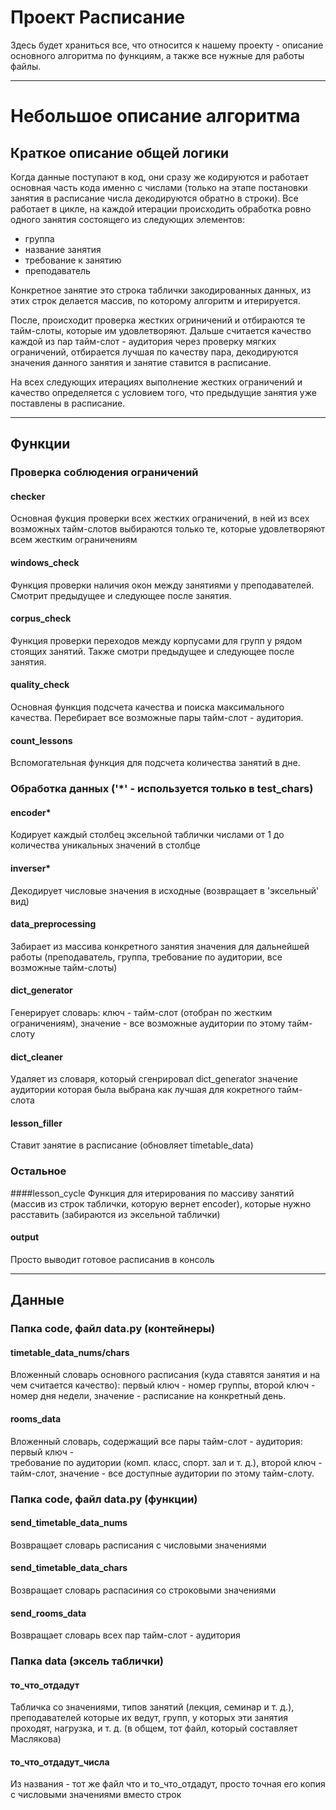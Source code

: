 # Проект Расписание
Здесь будет храниться все, что относится к нашему проекту - описание основного
алгоритма по функциям, а также все нужные для работы файлы.

---

# Небольшое описание алгоритма

## Краткое описание общей логики

Когда данные поступают в код, они сразу же кодируются и работает основная
часть кода именно с числами (только на этапе постановки занятия в расписание
числа декодируются обратно в строки). Все работает в цикле, на каждой итерации
происходить обработка ровно одного занятия состоящего из следующих элементов:
- группа 
- название занятия
- требование к занятию
- преподаватель

Конкретное занятие это строка таблички закодированных данных, из этих строк делается
массив, по которому алгоритм и итерируется. 

После, происходит проверка жестких огриничений и отбираются те тайм-слоты,
которые им удовлетворяют. Дальше считается качество каждой из пар
тайм-слот - аудитория через проверку мягких ограничений, отбирается лучшая 
по качеству пара, декодируются значения данного занятия и занятие ставится в
расписание. 

На всех следующих итерациях выполнение жестких ограничений и качество 
определяется с условием того, что предыдущие занятия уже поставлены в 
расписание.

---

## Функции

### Проверка соблюдения ограничений 

#### checker 
Основная фукция проверки всех жестких ограничений,
в ней из всех возможных тайм-слотов выбираются только те, 
которые удовлетворяют всем жестким ограничениям

#### windows_check
Функция проверки наличия окон между занятиями у преподавателей.
Смотрит предыдущее и следующее после занятия.

#### corpus_check 
Функция проверки переходов между корпусами для групп у рядом
стоящих занятий. Также смотри предыдущее и следующее после занятия.

#### quality_check 
Основная функция подсчета качества и поиска максимального
качества. Перебирает все возможные пары тайм-слот - аудитория.

#### count_lessons 
Вспомогательная функция для подсчета количества занятий в 
дне.

### Обработка данных ('*' - используется только в test_chars)

#### encoder* 
Кодирует каждый столбец эксельной таблички числами от 1 
до количества уникальных значений в столбце

#### inverser* 
Декодирует числовые значения в исходные (возвращает 
в 'эксельный' вид)

#### data_preprocessing 
Забирает из массива конкретного занятия значения 
для дальнейшей работы (преподаватель, группа, требование по аудитории, 
все возможные тайм-слоты) 

#### dict_generator
Генерирует словарь: ключ - тайм-слот (отобран по жестким
ограничениям), значение - все возможные аудитории по этому тайм-слоту

#### dict_cleaner 
Удаляет из словаря, который сгенрировал dict_generator
значение аудитории которая была выбрана как лучшая для кокретного тайм-слота

#### lesson_filler 
Ставит занятие в расписание (обновляет timetable_data)

### Остальное

####lesson_cycle 
Функция для итерирования по массиву занятий
(массив из строк таблички, которую вернет encoder), которые нужно
расставить (забираются из эксельной таблички)

#### output 
Просто выводит готовое расписанив в консоль

---

## Данные 

### Папка code, файл data.py (контейнеры)

#### timetable_data_nums/chars 
Вложенный словарь основного расписания (куда 
ставятся занятия и на чем считается качество): первый ключ - номер группы, 
второй ключ - номер дня недели, значение - расписание на конкретный день.

#### rooms_data 
Вложенный словарь, содержащий все пары тайм-слот - аудитория: первый ключ -  
требование по аудитории (комп. класс, спорт. зал и т. д.), второй ключ -  
тайм-слот, значение - все доступные аудитории по этому тайм-слоту.

### Папка code, файл data.py (функции)

#### send_timetable_data_nums 
Возвращает словарь расписания с числовыми значениями

#### send_timetable_data_chars 
Возвращает словарь распасиния со строковыми значениями

#### send_rooms_data 
Возвращает словарь всех пар тайм-слот - аудитория

### Папка data (эксель таблички)

#### то_что_отдадут 
Табличка со значениями, типов занятий (лекция, семинар и т. д.),
преподавателей которые их ведут, групп, у которых эти занятия проходят, нагрузка,
и т. д. (в общем, тот файл, который составляет Маслякова)

#### то_что_отдадут_числа 
Из названия - тот же файл что и то_что_отдадут, просто
точная его копия с числовыми значениями вместо строк



